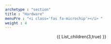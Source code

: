 ```yaml
---
archetype : "section"
title : "Hardware"
menuPre : "<i class='fas fa-microchip'></i> "
weight : 4
---
```

<center>
{{ List_children(3,true) }}
</center>